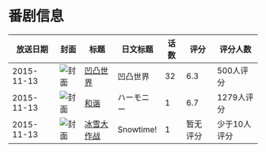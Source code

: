 # 番剧信息

|放送日期|封面|标题|日文标题|话数|评分|评分人数|
|---|---|---|---|---|---|---|
|2015-11-13|![封面](https://lain.bgm.tv/pic/cover/c/69/2a/80913_tezjj.jpg)|[凹凸世界](https://bangumi.tv/subject/80913)|凹凸世界|32|6.3|500人评分|
|2015-11-13|![封面](https://lain.bgm.tv/pic/cover/c/77/88/100448_8sN58.jpg)|[和谐](https://bangumi.tv/subject/100448)|ハーモニー|1|6.7|1279人评分|
|2015-11-13|![封面](https://lain.bgm.tv/pic/cover/c/37/df/208700_YUY9y.jpg)|[冰雪大作战](https://bangumi.tv/subject/208700)|Snowtime!|1|暂无评分|少于10人评分|
